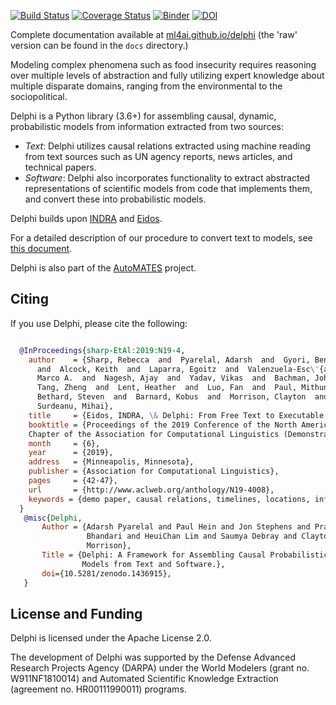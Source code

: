 [![Build Status](https://travis-ci.org/ml4ai/delphi.svg?branch=master)](https://travis-ci.org/ml4ai/delphi)
[![Coverage Status](https://codecov.io/gh/ml4ai/delphi/branch/master/graph/badge.svg)](https://codecov.io/gh/ml4ai/delphi)
[![Binder](https://mybinder.org/badge.svg)](https://mybinder.org/v2/gh/ml4ai/delphi/master)
[![DOI](https://zenodo.org/badge/DOI/10.5281/zenodo.1436914.svg)](https://doi.org/10.5281/zenodo.1436914)

Complete documentation available at
[ml4ai.github.io/delphi](https://ml4ai.github.io/delphi) (the 'raw' version can
be found in the `docs` directory.)

Modeling complex phenomena such as food insecurity requires reasoning
over multiple levels of abstraction and fully utilizing expert
knowledge about multiple disparate domains, ranging from the
environmental to the sociopolitical.

Delphi is a Python library (3.6+) for assembling causal, dynamic, probabilistic
models from information extracted from two sources:

- *Text*: Delphi utilizes causal relations extracted using machine
  reading from text sources such as UN agency reports, news articles,
  and technical papers.
- *Software*: Delphi also incorporates functionality to extract
  abstracted representations of scientific models from code that
  implements them, and convert these into probabilistic models.

Delphi builds upon [INDRA](https://indra.bio) and [Eidos](https://github.com/clulab/eidos).

For a detailed description of our procedure to convert text to models,
see [this document](http://vision.cs.arizona.edu/adarsh/export/Arizona_Text_to_Model_Procedure.pdf).

Delphi is also part of the
[AutoMATES](https://ml4ai.github.io/automates/) project.

Citing
------

If you use Delphi, please cite the following:

```bibtex

  @InProceedings{sharp-EtAl:2019:N19-4,
    author    = {Sharp, Rebecca  and  Pyarelal, Adarsh  and  Gyori, Benjamin
      and  Alcock, Keith  and  Laparra, Egoitz  and  Valenzuela-Esc\'{a}rcega,
      Marco A.  and  Nagesh, Ajay  and  Yadav, Vikas  and  Bachman, John  and
      Tang, Zheng  and  Lent, Heather  and  Luo, Fan  and  Paul, Mithun  and
      Bethard, Steven  and  Barnard, Kobus  and  Morrison, Clayton  and
      Surdeanu, Mihai},
    title     = {Eidos, INDRA, \& Delphi: From Free Text to Executable Causal Models},
    booktitle = {Proceedings of the 2019 Conference of the North American
    Chapter of the Association for Computational Linguistics (Demonstrations)},
    month     = {6},
    year      = {2019},
    address   = {Minneapolis, Minnesota},
    publisher = {Association for Computational Linguistics},
    pages     = {42-47},
    url       = {http://www.aclweb.org/anthology/N19-4008},
    keywords = {demo paper, causal relations, timelines, locations, information extraction},
  }
   @misc{Delphi,
       Author = {Adarsh Pyarelal and Paul Hein and Jon Stephens and Pratik
                 Bhandari and HeuiChan Lim and Saumya Debray and Clayton
                 Morrison},
       Title = {Delphi: A Framework for Assembling Causal Probabilistic 
                Models from Text and Software.},
       doi={10.5281/zenodo.1436915},
   }
```


License and Funding
-------------------

Delphi is licensed under the Apache License 2.0.

The development of Delphi was supported by the Defense Advanced Research
Projects Agency (DARPA) under the World Modelers (grant no. W911NF1810014) and
Automated Scientific Knowledge Extraction (agreement no. HR00111990011)
programs.
